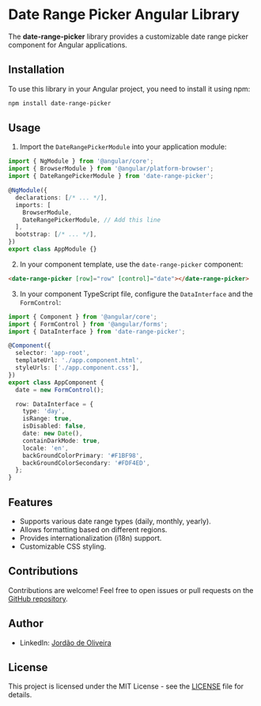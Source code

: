 # Date Range Picker Angular Library

The **date-range-picker** library provides a customizable date range picker component for Angular applications.

## Installation

To use this library in your Angular project, you need to install it using npm:

```bash
npm install date-range-picker
```

## Usage

1. Import the `DateRangePickerModule` into your application module:

```typescript
import { NgModule } from '@angular/core';
import { BrowserModule } from '@angular/platform-browser';
import { DateRangePickerModule } from 'date-range-picker';

@NgModule({
  declarations: [/* ... */],
  imports: [
    BrowserModule,
    DateRangePickerModule, // Add this line
  ],
  bootstrap: [/* ... */],
})
export class AppModule {}
```

2. In your component template, use the `date-range-picker` component:

```html
<date-range-picker [row]="row" [control]="date"></date-range-picker>
```

3. In your component TypeScript file, configure the `DataInterface` and the `FormControl`:

```typescript
import { Component } from '@angular/core';
import { FormControl } from '@angular/forms';
import { DataInterface } from 'date-range-picker';

@Component({
  selector: 'app-root',
  templateUrl: './app.component.html',
  styleUrls: ['./app.component.css'],
})
export class AppComponent {
  date = new FormControl();

  row: DataInterface = {
    type: 'day',
    isRange: true,
    isDisabled: false,
    date: new Date(),
    containDarkMode: true,
    locale: 'en',
    backGroundColorPrimary: '#F1BF98',
    backGroundColorSecondary: '#FDF4ED',
  };
}
```

## Features

- Supports various date range types (daily, monthly, yearly).
- Allows formatting based on different regions.
- Provides internationalization (i18n) support.
- Customizable CSS styling.

## Contributions

Contributions are welcome! Feel free to open issues or pull requests on the [GitHub repository](https://github.com/JordaoNhanga15/date-range-picker).

## Author

- LinkedIn: [Jordão de Oliveira](https://www.linkedin.com/in/jordao-de-oliveira/)

## License

This project is licensed under the MIT License - see the [LICENSE](LICENSE) file for details.
